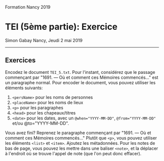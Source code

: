 Formation Nancy 2019

# TEI (5ème partie): Exercice

Simon Gabay
Nancy, Jeudi 2 mai 2019

---
## Exercices

Encodez le document ```TEI_5.txt```. Pour l'instant, considérez que le passage commençant par
"1691. — Où et comment ces Mémoires commencés…" est un paragraphe normal. Pour encoder le document,
vous pouvez utiliser les éléments suivants:

1. ```<persName>``` pour les noms de personnes
2. ```<placeName>``` pour les noms de lieux
3. ```<p>``` pour les paragraphes
4. ```<head>``` pour les chapeaux/titres
5. ```<date>``` pour les dates, avec un ```@when="YYYY-MM-DD"```, ```@from="YYYY-MM-DD"``` et/ou @to="YYYY-MM-DD".

Vous avez fini? Reprenez le paragraphe commençant par "1691. — Où et comment ces Mémoires commencés…" Plutôt que ```<p>```, vous pouvez utiliser les éléments ```<list>``` et ```<item>```. Ajoutez les métadonnées. Pour les notes de bas de page, vous pouvez les mettre dans une baliser ```<note>```, et la déplacer à l'endroit où se trouve l'appel de note (que l'on peut donc effacer).
